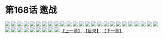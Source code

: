 # 第168话 邀战
![](https://s2.baozimh.com/scomic/sanyanxiaotianlu-samanhua/0/167-5umh/1.jpg)
![](https://s2.baozimh.com/scomic/sanyanxiaotianlu-samanhua/0/167-5umh/2.jpg)
![](https://s2.baozimh.com/scomic/sanyanxiaotianlu-samanhua/0/167-5umh/3.jpg)
![](https://s2.baozimh.com/scomic/sanyanxiaotianlu-samanhua/0/167-5umh/4.jpg)
![](https://s2.baozimh.com/scomic/sanyanxiaotianlu-samanhua/0/167-5umh/5.jpg)
![](https://s2.baozimh.com/scomic/sanyanxiaotianlu-samanhua/0/167-5umh/6.jpg)
![](https://s2.baozimh.com/scomic/sanyanxiaotianlu-samanhua/0/167-5umh/7.jpg)
![](https://s2.baozimh.com/scomic/sanyanxiaotianlu-samanhua/0/167-5umh/8.jpg)
![](https://s2.baozimh.com/scomic/sanyanxiaotianlu-samanhua/0/167-5umh/9.jpg)
![](https://s2.baozimh.com/scomic/sanyanxiaotianlu-samanhua/0/167-5umh/10.jpg)
![](https://s2.baozimh.com/scomic/sanyanxiaotianlu-samanhua/0/167-5umh/11.jpg)
![](https://s2.baozimh.com/scomic/sanyanxiaotianlu-samanhua/0/167-5umh/12.jpg)
![](https://s2.baozimh.com/scomic/sanyanxiaotianlu-samanhua/0/167-5umh/13.jpg)
![](https://s2.baozimh.com/scomic/sanyanxiaotianlu-samanhua/0/167-5umh/14.jpg)
![](https://s2.baozimh.com/scomic/sanyanxiaotianlu-samanhua/0/167-5umh/15.jpg)
![](https://s2.baozimh.com/scomic/sanyanxiaotianlu-samanhua/0/167-5umh/16.jpg)
![](https://s2.baozimh.com/scomic/sanyanxiaotianlu-samanhua/0/167-5umh/17.jpg)
![](https://s2.baozimh.com/scomic/sanyanxiaotianlu-samanhua/0/167-5umh/18.jpg)
![](https://s2.baozimh.com/scomic/sanyanxiaotianlu-samanhua/0/167-5umh/19.jpg)
![](https://s2.baozimh.com/scomic/sanyanxiaotianlu-samanhua/0/167-5umh/20.jpg)
![](https://s2.baozimh.com/scomic/sanyanxiaotianlu-samanhua/0/167-5umh/21.jpg)
![](https://s2.baozimh.com/scomic/sanyanxiaotianlu-samanhua/0/167-5umh/22.jpg)
![](https://s2.baozimh.com/scomic/sanyanxiaotianlu-samanhua/0/167-5umh/23.jpg)
![](https://s2.baozimh.com/scomic/sanyanxiaotianlu-samanhua/0/167-5umh/24.jpg)
![](https://s2.baozimh.com/scomic/sanyanxiaotianlu-samanhua/0/167-5umh/25.jpg)
![](https://s2.baozimh.com/scomic/sanyanxiaotianlu-samanhua/0/167-5umh/26.jpg)
![](https://s2.baozimh.com/scomic/sanyanxiaotianlu-samanhua/0/167-5umh/27.jpg)
![](https://s2.baozimh.com/scomic/sanyanxiaotianlu-samanhua/0/167-5umh/28.jpg)
![](https://s2.baozimh.com/scomic/sanyanxiaotianlu-samanhua/0/167-5umh/29.jpg)
![](https://s2.baozimh.com/scomic/sanyanxiaotianlu-samanhua/0/167-5umh/30.jpg)
![](https://s2.baozimh.com/scomic/sanyanxiaotianlu-samanhua/0/167-5umh/31.jpg)
![](https://s2.baozimh.com/scomic/sanyanxiaotianlu-samanhua/0/167-5umh/32.jpg)
![](https://s2.baozimh.com/scomic/sanyanxiaotianlu-samanhua/0/167-5umh/33.jpg)
![](https://s2.baozimh.com/scomic/sanyanxiaotianlu-samanhua/0/167-5umh/34.jpg)
[【上一章】](./167.md)
[【目录】](./README.md)
[【下一章】](./169.md)
